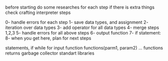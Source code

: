 before starting do some researches for each step if there is extra things
check crafting interpreter steps

0- handle errors for each step
1- save data types, and assignment
2- iteration over data types
3- add operator for all data types
4- merge steps 1,2,3
5- handle errors for all above steps
6- output function
7- if statement:
8- when you get here, plan for next steps





statements, if while for
input function
functions(parm1, param2) ...
functions returns
garbage collector
standart libraries




